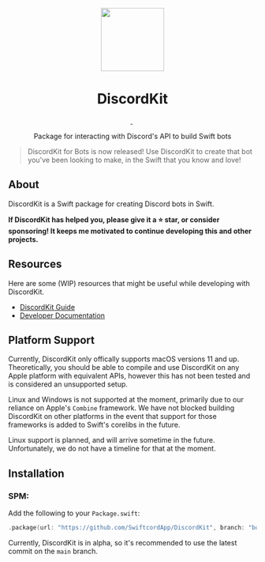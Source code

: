 <p align="center">
  <img src="https://user-images.githubusercontent.com/64193267/208341700-75fb1d63-f044-4b60-9c86-ed945916b65c.png" height="128">
</p>

<h1 align="center">DiscordKit</h1>

<p align="center">
  <a aria-label="Join the community on Discord" href="https://discord.gg/vChUXVf9Em" target="_blank">
    <img alt="" src="https://img.shields.io/discord/964741354112577557?style=for-the-badge&labelColor=black&label=Discord">
  </a>
  <img alt="" src="https://www.aschey.tech/tokei/github/SwiftcordApp/DiscordKit?style=for-the-badge&labelColor=black">
  <a aria-label="DiscordKit Guide" href="https://swiftcord.gitbook.io/discordkit-guide/" target="_blank">
    <img alt="" src="https://img.shields.io/badge/guide-gitbook-important?style=for-the-badge&labelColor=black">
  </a>
</p>

<p align="center">Package for interacting with Discord's API to build Swift bots</p>

> DiscordKit for Bots is now released! Use DiscordKit to create that bot you've been
> looking to make, in the Swift that you know and love!

## About

DiscordKit is a Swift package for creating Discord bots in Swift.

**If DiscordKit has helped you, please give it a ⭐ star, or consider sponsoring! It
keeps me motivated to continue developing this and other projects.**

## Resources

Here are some (WIP) resources that might be useful while developing with DiscordKit.

* [DiscordKit Guide](https://swiftcord.gitbook.io/discordkit-guide/)
* [Developer Documentation](https://swiftcordapp.github.io/DiscordKit/documentation/discordkit/)

## Platform Support

Currently, DiscordKit only offically supports macOS versions 11 and up. Theoretically, you should be able to compile and use DiscordKit on any Apple platform with equivalent APIs, however this has not been tested and is considered an unsupported setup.

Linux and Windows is not supported at the moment, primarily due to our reliance on Apple's `Combine` framework. We have not blocked building DiscordKit on other platforms in the event that support for those frameworks is added to Swift's corelibs in the future.

Linux support is planned, and will arrive sometime in the future. Unfortunately, we do not have a timeline for that at the moment.

## Installation
### SPM:
Add the following to your `Package.swift`:
```swift
.package(url: "https://github.com/SwiftcordApp/DiscordKit", branch: "bot-support"),
```
Currently, DiscordKit is in alpha, so it's recommended to use the latest commit on the `main` branch.

